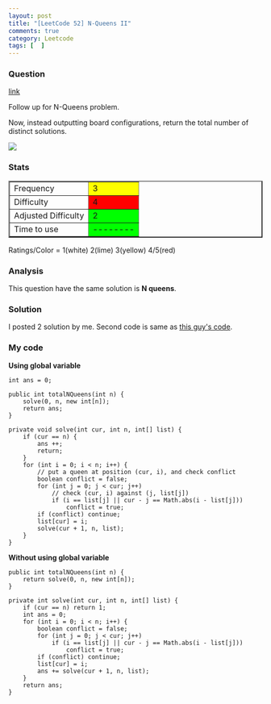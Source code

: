 ```yaml
---
layout: post
title: "[LeetCode 52] N-Queens II"
comments: true
category: Leetcode
tags: [  ]
---
```



### Question 
[link](http://oj.leetcode.com/problems/n-queens-ii/)

<div class="question-content">
            <p></p><p>Follow up for N-Queens problem.</p>

<p>Now, instead outputting board configurations, return the total number of distinct solutions.</p>

<p><img src="http://www.leetcode.com/wp-content/uploads/2012/03/8-queens.png"></p><p></p>
          </div>

### Stats
<table border="2">
	<tr>
		<td>Frequency</td>
		<td bgcolor="yellow">3</td>
	</tr>
	<tr>
		<td>Difficulty</td>
		<td bgcolor="red">4</td>
	</tr>
	<tr>
		<td>Adjusted Difficulty</td>
		<td bgcolor="lime">2</td>
	</tr>
	<tr>
		<td>Time to use</td>
		<td bgcolor="lime">--------</td>
	</tr>
</table>

Ratings/Color = 1(white) 2(lime) 3(yellow) 4/5(red)

### Analysis

This question have the same solution is __N queens__. 

### Solution

I posted 2 solution by me. Second code is same as [this guy's code](https://github.com/rffffffff007/leetcode/blob/master/N-Queens%20II.java).

### My code

__Using global variable__


    int ans = 0;

    public int totalNQueens(int n) {
        solve(0, n, new int[n]);
        return ans;
    }

    private void solve(int cur, int n, int[] list) {
        if (cur == n) {
            ans ++;
            return;
        }
        for (int i = 0; i < n; i++) {
            // put a queen at position (cur, i), and check conflict
            boolean conflict = false;
            for (int j = 0; j < cur; j++)
                // check (cur, i) against (j, list[j])
                if (i == list[j] || cur - j == Math.abs(i - list[j]))
                    conflict = true;
            if (conflict) continue;
            list[cur] = i;
            solve(cur + 1, n, list);
        }
    }


__Without using global variable__


    public int totalNQueens(int n) {
        return solve(0, n, new int[n]);
    }

    private int solve(int cur, int n, int[] list) {
        if (cur == n) return 1;
        int ans = 0;
        for (int i = 0; i < n; i++) {
            boolean conflict = false;
            for (int j = 0; j < cur; j++)
                if (i == list[j] || cur - j == Math.abs(i - list[j]))
                    conflict = true;
            if (conflict) continue;
            list[cur] = i;
            ans += solve(cur + 1, n, list);
        }
        return ans;
    }


